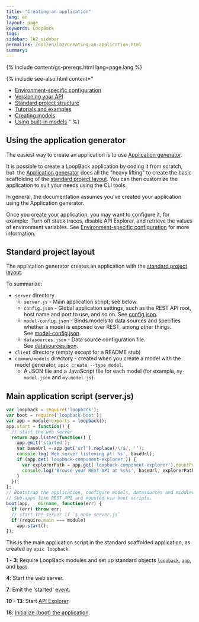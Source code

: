 ```yaml
---
title: "Creating an application"
lang: en
layout: page
keywords: LoopBack
tags:
sidebar: lb2_sidebar
permalink: /doc/en/lb2/Creating-an-application.html
summary:
---
```


{% include content/gs-prereqs.html lang=page.lang %}

{% include see-also.html content="
- [Environment-specific configuration](Environment-specific-configuration.html)
- [Versioning your API](Versioning-your-API.html)
- [Standard project structure](Standard-project-structure.html)
- [Tutorials and examples](Tutorials-and-examples.html)
- [Creating models](Creating-models.html)
- [Using built-in models](Using-built-in-models.html)
" %}

## Using the application generator

The easiest way to create an application is to use [Application generator](/doc/{{page.lang}}/lb2/Application-generator.html).

It is possible to create a LoopBack application by coding it from scratch, but 
the [Application generator](/doc/{{page.lang}}/lb2/Application-generator.html)
does all the \"heavy lifting\" to create the basic scaffolding of the [standard project layout](/doc/{{page.lang}}/lb2/Project-layout-reference.html).
You can then customize the application to suit your needs using the CLI tools.

In general, the documentation assumes you've created your application using the Application generator.

Once you create your application, you may want to configure it, for example: 
Turn off stack traces, disable API Explorer, and retrieve the values of environment variables.
See [Environment-specific configuration](/doc/{{page.lang}}/lb2/Environment-specific-configuration.html) for more information.

## Standard project layout

The application generator creates an application with the [standard project layout](/doc/{{page.lang}}/lb2/Project-layout-reference.html).

To summarize:

* `server` directory
  * `server.js` - Main application script; see below.
  * `config.json` - Global application settings, such as the REST API root, host name and port to use, and so on.
      See [config.json](/doc/{{page.lang}}/lb2/config.json).
  * `model-config.json` - Binds models to data sources and specifies whether a model is exposed over REST, among other things.  
      See [model-config.json](/doc/{{page.lang}}/lb2/model-config.json).
  * `datasources.json` - Data source configuration file.
      See [datasources.json](h/doc/{{page.lang}}/lb2/datasources.json).
* `client` directory (empty except for a README stub)
* `common/models` directory - created when you create a model with the model generator, `apic create --type model`.
  * A JSON file and a JavaScript file for each model (for example, `my-model.json` and `my-model.js`).

## Main application script (server.js)

```javascript
var loopback = require('loopback');
var boot = require('loopback-boot');
var app = module.exports = loopback();
app.start = function() {
  // start the web server
  return app.listen(function() {
    app.emit('started');
    var baseUrl = app.get('url').replace(/\/$/, '');
    console.log('Web server listening at: %s', baseUrl);
    if (app.get('loopback-component-explorer')) {
      var explorerPath = app.get('loopback-component-explorer').mountPath;
      console.log('Browse your REST API at %s%s', baseUrl, explorerPath);
    }
  });
};
// Bootstrap the application, configure models, datasources and middleware.
// Sub-apps like REST API are mounted via boot scripts.
boot(app, __dirname, function(err) {
  if (err) throw err;
  // start the server if `$ node server.js`
  if (require.main === module)
    app.start();
});
```

This is the main application script in the standard scaffolded application, as created by `apic loopback`.

**1 - 3**:
Require LoopBack modules and set up standard objects
[`loopback`](http://apidocs.strongloop.com/loopback/#loopback),
[`app`](http://apidocs.strongloop.com/loopback/#var-app-loopback),
and
[`boot`](http://apidocs.strongloop.com/loopback-boot/#boot).

**4**:
Start the web server.

**7**:
Emit the 'started' [event](/doc/{{page.lang}}/lb2/Events.html).

**10 - 13**:
Start [API Explorer](/pages/createpage.action?spaceKey=APIC&title=API-Explorer&linkCreation=true&fromPageId=9634284).

**18**: [Initialize (boot) the application](/doc/{{page.lang}}/lb2/Events.html).
